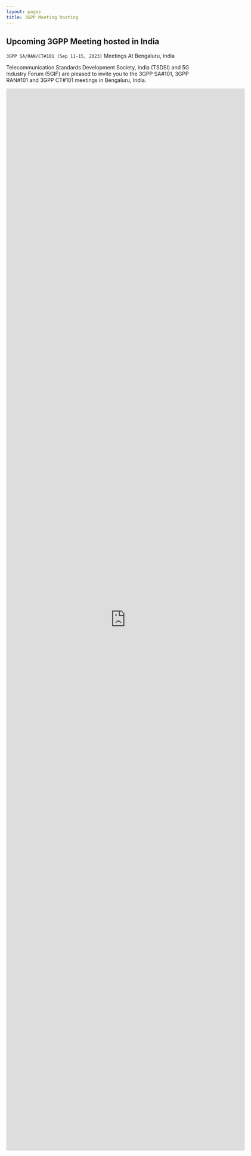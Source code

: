 ```yaml
---
layout: pages
title: 3GPP Meeting hosting
---
```


## Upcoming 3GPP Meeting hosted in India

<code>3GPP SA/RAN/CT#101 (Sep 11-15, 2023)</code>
Meetings At Bengaluru, India

Telecommunication Standards Development Society, India (TSDSI) and 5G Industry Forum (5GIF) are pleased to invite you to the 3GPP SA#101,
3GPP RAN#101 and 3GPP CT#101 meetings in Bengaluru, India.



<iframe src="https://docs.google.com/forms/d/e/1FAIpQLSfHe454oPYiqL_gs40EPPXQnXo35WDn9zy5bNVd1WGTKV2ivw/viewform?embedded=true" width="640" height="2840" frameborder="0" marginheight="0" marginwidth="0">Loading…</iframe>

